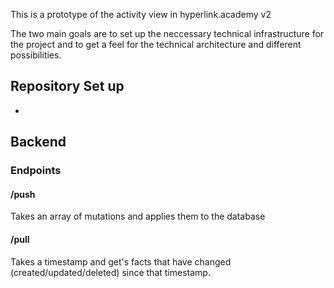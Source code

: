 This is a prototype of the activity view in hyperlink.academy v2

The two main goals are to set up the neccessary technical infrastructure for the
project and to get a feel for the technical architecture and different
possibilities.

## Repository Set up 
- 

## Backend 

### Endpoints

#### /push
Takes an array of mutations and applies them to the database

#### /pull

Takes a timestamp and get's facts that have changed (created/updated/deleted)
since that timestamp.

